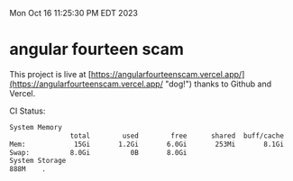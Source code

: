 Mon Oct 16 11:25:30 PM EDT 2023

# angular fourteen scam


This project is live at [https://angularfourteenscam.vercel.app/](https://angularfourteenscam.vercel.app/ "dog!") thanks to Github and Vercel.

CI Status: 

```bash
System Memory
               total        used        free      shared  buff/cache   available
Mem:            15Gi       1.2Gi       6.0Gi       253Mi       8.1Gi        13Gi
Swap:          8.0Gi          0B       8.0Gi
System Storage
888M	.
```
